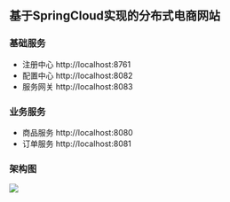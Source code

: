 ## 基于SpringCloud实现的分布式电商网站

### 基础服务
- 注册中心 http://localhost:8761
- 配置中心 http://localhost:8082
- 服务网关 http://localhost:8083

### 业务服务
- 商品服务 http://localhost:8080
- 订单服务 http://localhost:8081

### 架构图
![](https://github.com/zaiyunduan123/springcloud_shop/blob/master/image/image.png)
